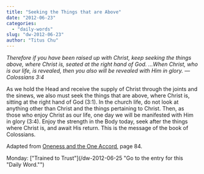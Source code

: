 ```yaml
---
title: "Seeking the Things that are Above"
date: "2012-06-23"
categories: 
  - "daily-words"
slug: "dw-2012-06-23"
author: "Titus Chu"
---
```


_Therefore if you have been raised up with Christ, keep seeking the things above, where Christ is, seated at the right hand of God. ...When Christ, who is our life, is revealed, then you also will be revealed with Him in glory. — Colossians 3:4_

As we hold the Head and receive the supply of Christ through the joints and the sinews, we also must seek the things that are above, where Christ is, sitting at the right hand of God (3:1). In the church life, do not look at anything other than Christ and the things pertaining to Christ. Then, as those who enjoy Christ as our life, one day we will be manifested with Him in glory (3:4). Enjoy the strength in the Body today, seek after the things where Christ is, and await His return. This is the message of the book of Colossians.

Adapted from [Oneness and the One Accord](/book-oneness "Go to the listing for this book.")_[,](/book-journey "Go to the listing for this book.")_ page 84.

Monday: ["Trained to Trust"](/dw-2012-06-25 "Go to the entry for this "Daily Word."")
